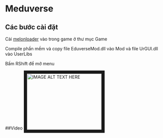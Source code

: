 # Meduverse
## Các bước cài đặt
Cài [melonloader](https://melonwiki.xyz/) vào trong game ở thư mục Game

Compile phần mềm và copy file EduverseMod.dll vào Mod và file UrGUI.dll vào UserLibs

Bấm RShift để mở menu

##Video 
<a href="http://www.youtube.com/watch?feature=player_embedded&v=0KBCuC-uS08
" target="_blank"><img src="http://img.youtube.com/vi/0KBCuC-uS08/0.jpg" 
alt="IMAGE ALT TEXT HERE" width="240" height="180" border="10" /></a>
